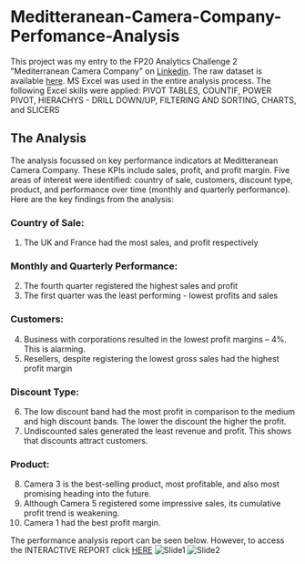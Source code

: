 # Meditteranean-Camera-Company-Perfomance-Analysis

This project was my entry to the FP20 Analytics Challenge 2 "Mediterranean Camera Company" on [Linkedin](https://www.linkedin.com/groups/12751070/). The raw dataset is available [here](https://1drv.ms/x/s!Ako3bcZWyMh-71PEv25lzP_E5Gje?e=CnsX9w). MS Excel was used in the entire analysis process. The following Excel skills were applied: PIVOT TABLES, COUNTIF, POWER PIVOT, HIERACHYS - DRILL DOWN/UP, FILTERING AND SORTING, CHARTS, and SLICERS

## The Analysis

The analysis focussed on key performance indicators at Meditteranean Camera Company. These KPIs include sales, profit, and profit margin. Five areas of interest were identified: country of sale, customers, discount type, product, and performance over time (monthly and quarterly performance). Here are the key findings from the analysis:

### Country of Sale:
1) The UK and France had the most sales, and profit respectively 

### Monthly and Quarterly Performance:
2) The fourth quarter registered the highest sales and profit
3) The first quarter was the least performing - lowest profits and sales

### Customers:
4) Business with corporations resulted in the lowest profit margins – 4%. This is alarming.
5) Resellers, despite registering the lowest gross sales had the highest profit margin

### Discount Type:
6) The low discount band had the most profit in comparison to the medium and high discount bands. The lower the discount the higher the profit.
7) Undiscounted sales generated the least revenue and profit. This shows that discounts attract customers.  

### Product:
8) Camera 3 is the best-selling product, most profitable, and also most promising heading into the future.
9) Although Camera 5 registered some impressive sales, its cumulative profit trend is weakening. 
10) Camera 1 had the best profit margin.

The performance analysis report can be seen below. However, to access the INTERACTIVE REPORT click [HERE](https://github.com/Solo254Analyst/Excel-Project---Meditteranean-Camera-Company-Perfomance-Analysis-/blob/main/CameraCompany.xlsx?raw=true)
![Slide1](https://user-images.githubusercontent.com/118732615/219936802-7eac1e72-d302-4494-8304-68c483bb0bdc.PNG)
![Slide2](https://user-images.githubusercontent.com/118732615/219936798-4159bbfc-5337-455e-95af-9be9de1c9a50.PNG)
